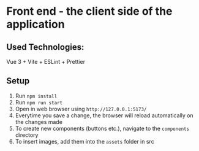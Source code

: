 # Front end - the client side of the application

## Used Technologies:
Vue 3 + Vite + ESLint + Prettier

## Setup
1. Run `npm install`
2. Run `npm run start`
3. Open in web browser using `http://127.0.0.1:5173/`
4. Everytime you save a change, the browser will reload automatically on the changes made
5. To create new components (buttons etc.), navigate to the `components` directory
6. To insert images, add them into the `assets` folder in src